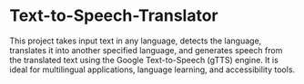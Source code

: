 # Text-to-Speech-Translator
This project takes input text in any language, detects the language, translates it into another specified language, and generates speech from the translated text using the Google Text-to-Speech (gTTS) engine. It is ideal for multilingual applications, language learning, and accessibility tools.
